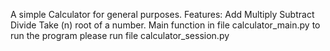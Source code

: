 A simple Calculator for general purposes.
Features:
Add
Multiply
Subtract
Divide
Take (n) root of a number.
Main function in file calculator_main.py
to run the program please run file calculator_session.py
